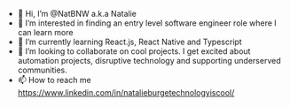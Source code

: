 - 👋 Hi, I’m @NatBNW a.k.a Natalie
- 👀 I’m interested in finding an entry level software engineer role where I can learn more
- 🌱 I’m currently learning React.js, React Native and Typescript
- 💞️ I’m looking to collaborate on cool projects.  I get excited about automation projects, disruptive technology and supporting underserved communities. 
- 📫 How to reach me https://www.linkedin.com/in/natalieburgetechnologyiscool/

<!---
NatBNW/NatBNW is a ✨ special ✨ repository because its `README.md` (this file) appears on your GitHub profile.
You can click the Preview link to take a look at your changes.
--->
